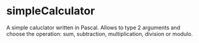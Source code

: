 # simpleCalculator
A simple caluclator written in Pascal. Allows to type 2 arguments and choose the operation: sum, subtraction, multiplication, division or modulo.

